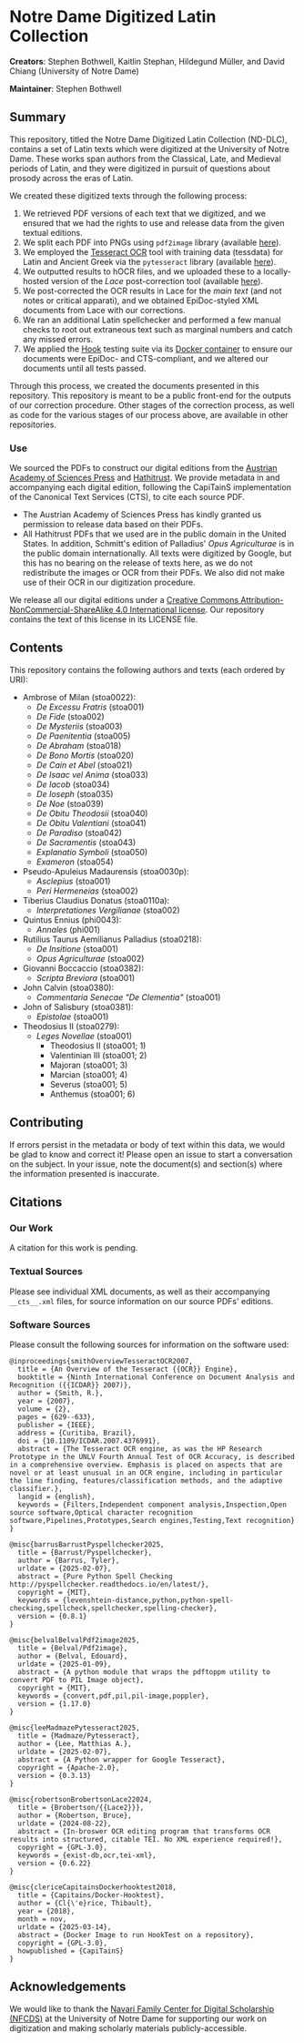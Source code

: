 # Notre Dame Digitized Latin Collection

**Creators**: Stephen Bothwell, Kaitlin Stephan, Hildegund Müller, and David Chiang (University of Notre Dame)

**Maintainer**: Stephen Bothwell

## Summary

This repository, titled the Notre Dame Digitized Latin Collection (ND-DLC), contains a set of Latin texts which were digitized at the University of Notre Dame. 
These works span authors from the Classical, Late, and Medieval periods of Latin, 
and they were digitized in pursuit of questions about prosody across the eras of Latin. 

We created these digitized texts through the following process:
1. We retrieved PDF versions of each text that we digitized, 
and we ensured that we had the rights to use and release data from the given textual editions.
2. We split each PDF into PNGs using `pdf2image` library (available [here](https://github.com/Belval/pdf2image)).
3. We employed the [Tesseract OCR](https://github.com/tesseract-ocr/tesseract) tool with training data (tessdata) for Latin and Ancient Greek via the `pytesseract` library (available [here](https://github.com/madmaze/pytesseract)).
4. We outputted results to hOCR files, and we uploaded these to a locally-hosted version of the 
*Lace* post-correction tool (available [here](https://github.com/brobertson/Lace2)).
5. We post-corrected the OCR results in Lace for the *main text* (and not notes or critical apparati), and we obtained EpiDoc-styled XML documents from Lace with our corrections.
6. We ran an additional Latin spellchecker and performed a few manual checks to root out extraneous text such as marginal numbers and catch any missed errors.
7. We applied the [Hook](https://github.com/Capitains/HookTest) testing suite via its [Docker container](https://github.com/Capitains/docker-hooktest) to ensure our documents were EpiDoc- and CTS-compliant, and we altered our documents until all tests passed.

Through this process, we created the documents presented in this repository. 
This repository is meant to be a public front-end for the outputs of our correction procedure. 
Other stages of the correction process, as well as code for the various stages of our process above, are available in other repositories.

### Use

We sourced the PDFs to construct our digital editions from the [Austrian Academy of Sciences Press](https://www.oeaw.ac.at/en/forschung/verlag/austrian-academy-of-sciences-press) and [Hathitrust](https://www.hathitrust.org/). 
We provide metadata in and accompanying each digital edition, following the CapiTainS implementation of the Canonical Text Services (CTS), to cite each source PDF.
- The Austrian Academy of Sciences Press has kindly granted us permission to release data based on their PDFs.
- All Hathitrust PDFs that we used are in the public domain in the United States. 
In addition, Schmitt's edition of Palladius' *Opus Agriculturae* is in the public domain internationally. 
All texts were digitized by Google, but this has no bearing on the release of texts here, as we do not redistribute the images or OCR from their PDFs.
We also did not make use of their OCR in our digitization procedure.

We release all our digital editions under a [Creative Commons Attribution-NonCommercial-ShareAlike 4.0 International license](https://creativecommons.org/licenses/by-nc-sa/4.0/). 
Our repository contains the text of this license in its LICENSE file.

## Contents

This repository contains the following authors and texts (each ordered by URI):
- Ambrose of Milan (stoa0022):
  - *De Excessu Fratris* (stoa001)
  - *De Fide* (stoa002)
  - *De Mysteriis* (stoa003)
  - *De Paenitentia* (stoa005)
  - *De Abraham* (stoa018)
  - *De Bono Mortis* (stoa020)
  - *De Cain et Abel* (stoa021)
  - *De Isaac vel Anima* (stoa033)
  - *De Iacob* (stoa034)
  - *De Ioseph* (stoa035)
  - *De Noe* (stoa039)
  - *De Obitu Theodosii* (stoa040)
  - *De Obitu Valentiani* (stoa041)
  - *De Paradiso* (stoa042)  
  - *De Sacramentis* (stoa043)
  - *Explanatio Symboli* (stoa050)
  - *Exameron* (stoa054)
- Pseudo-Apuleius Madaurensis (stoa0030p):
  - *Asclepius* (stoa001)
  - *Peri Hermeneias* (stoa002)
- Tiberius Claudius Donatus (stoa0110a):
  - *Interpretationes Vergilianae* (stoa002)
- Quintus Ennius (phi0043):
  - *Annales* (phi001)
- Rutilius Taurus Aemilianus Palladius (stoa0218):
  - *De Insitione* (stoa001)
  - *Opus Agriculturae* (stoa002)
- Giovanni Boccaccio (stoa0382):
  - *Scripta Breviora* (stoa001)
- John Calvin (stoa0380):
  - *Commentaria Senecae "De Clementia"* (stoa001)
- John of Salisbury (stoa0381):
  - *Epistolae* (stoa001)
- Theodosius II (stoa0279):
  - *Leges Novellae* (stoa001)
    - Theodosius II (stoa001; 1)
    - Valentinian III (stoa001; 2)
    - Majoran (stoa001; 3)
    - Marcian (stoa001; 4)
    - Severus (stoa001; 5)
    - Anthemus (stoa001; 6)

## Contributing

If errors persist in the metadata or body of text within this data, we would be glad to know and correct it!
Please open an issue to start a conversation on the subject. 
In your issue, note the document(s) and section(s) where the information presented is inaccurate.

## Citations

### Our Work

A citation for this work is pending.

### Textual Sources

Please see individual XML documents, as well as their accompanying `__cts__.xml` files, for source information on our source PDFs' editions.

### Software Sources

Please consult the following sources for information on the software used:

```
@inproceedings{smithOverviewTesseractOCR2007,
  title = {An Overview of the Tesseract {{OCR}} Engine},
  booktitle = {Ninth International Conference on Document Analysis and Recognition ({{ICDAR}} 2007)},
  author = {Smith, R.},
  year = {2007},
  volume = {2},
  pages = {629--633},
  publisher = {IEEE},
  address = {Curitiba, Brazil},
  doi = {10.1109/ICDAR.2007.4376991},
  abstract = {The Tesseract OCR engine, as was the HP Research Prototype in the UNLV Fourth Annual Test of OCR Accuracy, is described in a comprehensive overview. Emphasis is placed on aspects that are novel or at least unusual in an OCR engine, including in particular the line finding, features/classification methods, and the adaptive classifier.},
  langid = {english},
  keywords = {Filters,Independent component analysis,Inspection,Open source software,Optical character recognition software,Pipelines,Prototypes,Search engines,Testing,Text recognition}
}

@misc{barrusBarrustPyspellchecker2025,
  title = {Barrust/Pyspellchecker},
  author = {Barrus, Tyler},
  urldate = {2025-02-07},
  abstract = {Pure Python Spell Checking http://pyspellchecker.readthedocs.io/en/latest/},
  copyright = {MIT},
  keywords = {levenshtein-distance,python,python-spell-checking,spellcheck,spellchecker,spelling-checker},
  version = {0.8.1}
}

@misc{belvalBelvalPdf2image2025,
  title = {Belval/Pdf2image},
  author = {Belval, Edouard},
  urldate = {2025-01-09},
  abstract = {A python module that wraps the pdftoppm utility to convert PDF to PIL Image object},
  copyright = {MIT},
  keywords = {convert,pdf,pil,pil-image,poppler},
  version = {1.17.0}  
}

@misc{leeMadmazePytesseract2025,
  title = {Madmaze/Pytesseract},
  author = {Lee, Matthias A.},
  urldate = {2025-02-07},
  abstract = {A Python wrapper for Google Tesseract},
  copyright = {Apache-2.0},
  version = {0.3.13}
}

@misc{robertsonBrobertsonLace22024,
  title = {Brobertson/{{Lace2}}},
  author = {Robertson, Bruce},
  urldate = {2024-08-22},
  abstract = {In-broswer OCR editing program that transforms OCR results into structured, citable TEI. No XML experience required!},
  copyright = {GPL-3.0},
  keywords = {exist-db,ocr,tei-xml},
  version = {0.6.22}  
}

@misc{clericeCapitainsDockerhooktest2018,
  title = {Capitains/Docker-Hooktest},
  author = {Cl{\'e}rice, Thibault},
  year = {2018},
  month = nov,
  urldate = {2025-03-14},
  abstract = {Docker Image to run HookTest on a repository},
  copyright = {GPL-3.0},
  howpublished = {CapiTainS}
}
```

## Acknowledgements

We would like to thank the [Navari Family Center for Digital Scholarship (NFCDS)](https://cds.library.nd.edu/)
at the University of Notre Dame for supporting our work on 
digitization and making scholarly materials publicly-accessible.
